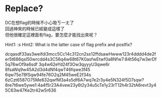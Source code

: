 # Replace?

DC在想flag的時候不小心吸ㄎ一ㄤ了    
回過神來的時候已經變成這樣了    
但他很確定這裡面有flag，要怎麼才能找出來呢？

Hint1: :s
Hint2: What is the latter case of flag prefix and postfix?

dcqasdf33as3weifdi3mcc5Cc14c312cn2ss12ffdsawHwww123r4dddd4de2fer5t686qsI50wrcdd4s3C56q4w68t67K0asfwEtwf0a8Nfw7:84t56q7w3erDf5q76wOf9a6sdf 3q4w62eYd24f3Ow3qyyyU3qwe6r 8fsaWq9w45A2d3d4dNf4qwT46fqwe3f45 6qw75e78fSqw94fe76O2q2M45weE2f34s 6zCzt6587O75Me632qwfM3a4s5df6A7wq7e2r3y4e5N324f5D7sqw?8re7t6we5ywe1:4a4f5r23A4vew23y6t2y34u5cTe1y23rT12h4r32tA6revt3y45C63w47Ke2tr42w5r636
